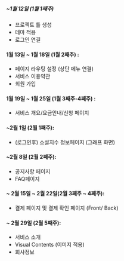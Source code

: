##### ~1월 12일 (1월 1째주)
- 프로젝트 틀 생성
- 테마 적용
- 로그인 연결

#### 1월 13일 ~ 1월 18일 (1월 2째주) :
- 페이지 라우팅 설정 (상단 메뉴 연결) 
- 서비스 이용약관 
- 회원 가입

#### 1월 19일 ~ 1월 25일 (1월 3째주-4째주) :
- 서비스 개요/요금안내/신청 페이지

#### ~2월 1일 (2월 1째주):
- (로그인후) 소설지수 정보페이지 (그래프 화면)

#### ~2월 8일 (2월 2째주):
- 공지사항 페이지
- FAQ페이지

#### ~ 2월 15일 ~ 2월 22일(2월 3째주 ~ 4째주):
- 결제 페이지 및 결제 확인 페이지 (Front/ Back)

#### ~ 2월 29일 (2월 5째주):
- 서비스 소개 
- Visual Contents (이미지 적용)
- 회사정보
